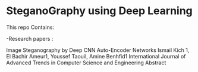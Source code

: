 # SteganoGraphy using Deep Learning 

This repo Contains:

  -Research papers :
  
  Image Steganography by Deep CNN Auto-Encoder Networks Ismail Kich 1, El Bachir Ameur1, Youssef Taouil, Amine Benhfid1 International Journal of Advanced Trends in Computer Science and Engineering
  Abstract
